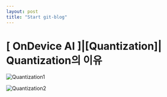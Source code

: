 ```yaml
---
layout: post
title: "Start git-blog"
---
```


# [ OnDevice AI ]|[Quantization]| Quantization의 이유







![Quantization1](D:\Code\Projects\github_blog\rhymus314.github.io\images\2025-02-09-test\Quantization1.png)





![Quantization2](D:\Code\Projects\github_blog\rhymus314.github.io\images\2025-02-09-test\Quantization2.png)
